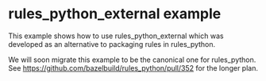 # rules_python_external example

This example shows how to use rules_python_external which was developed as an alternative
to packaging rules in rules_python.

We will soon migrate this example to be the canonical one for rules_python.
See https://github.com/bazelbuild/rules_python/pull/352 for the longer plan.

